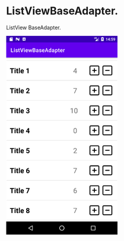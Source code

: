# ListViewBaseAdapter. 

ListView BaseAdapter.

<p>
<img src="https://github.com/sskarga/android-learning/blob/main/ListViewBaseAdapter/media/Screenshot_01.png" width="300">
</p>

